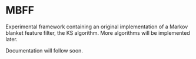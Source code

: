 # MBFF

Experimental framework containing an original implementation of a Markov blanket feature filter, the KS algorithm. More algorithms will be implemented later.

Documentation will follow soon.
